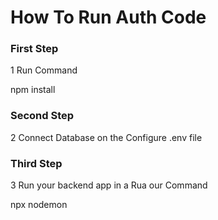 <h1>How To Run Auth Code</h1>
<h3>First Step</h3>
<p>1 Run Command</p>
<span>npm install</span>
<h3>Second Step</h3>
<p>2 Connect Database on the Configure .env file </p>
<h3>Third Step</h3>
<p>3 Run your backend app in a Rua our Command</p>
<span>npx nodemon</span>
